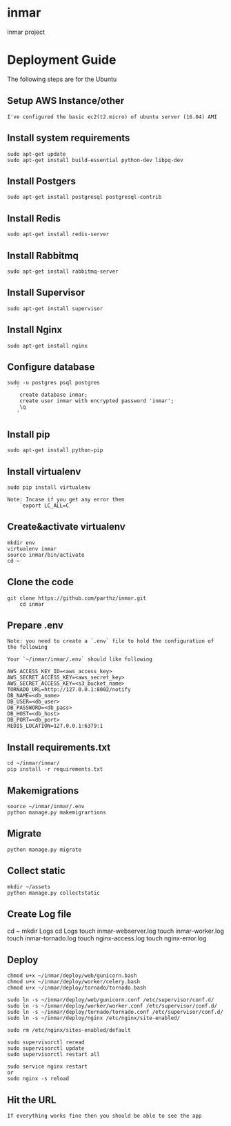 
# inmar
inmar project

# Deployment Guide

The following steps are for the Ubuntu 

## Setup AWS Instance/other

    I've configured the basic ec2(t2.micro) of ubuntu server (16.04) AMI

## Install system requirements
    sudo apt-get update
    sudo apt-get install build-essential python-dev libpq-dev
    
## Install Postgers
    sudo apt-get install postgresql postgresql-contrib

## Install Redis
    sudo apt-get install redis-server

## Install Rabbitmq
    sudo apt-get install rabbitmq-server

## Install Supervisor
    sudo apt-get install supervisor

## Install Nginx
    sudo apt-get install nginx

## Configure database
    sudo -u postgres psql postgres
       `
        create database inmar;
        create user inmar with encrypted password 'inmar';
        \q
       ' 
## Install pip
    sudo apt-get install python-pip

## Install virtualenv
    sudo pip install virtualenv
        
    Note: Incase if you get any error then
        `export LC_ALL=C`
    
## Create&activate virtualenv
    mkdir env
    virtualenv inmar
    source inmar/bin/activate
    cd ~

## Clone the code
    git clone https://github.com/parthz/inmar.git
        cd inmar

## Prepare .env
    Note: you need to create a `.env` file to hold the configuration of the following
    
    Your `~/inmar/inmar/.env` should like following

    AWS_ACCESS_KEY_ID=<aws_access_key>
    AWS_SECRET_ACCESS_KEY=<aws_secret_key>
    AWS_SECRET_ACCESS_KEY=<s3_bucket_name>
    TORNADO_URL=http://127.0.0.1:8002/notify
    DB_NAME=<db_name>
    DB_USER=<db_user>
    DB_PASSWORD=<db_pass>
    DB_HOST=<db_host>
    DB_PORT=<db_port>
    REDIS_LOCATION=127.0.0.1:6379:1

## Install requirements.txt
    cd ~/inmar/inmar/
    pip install -r requirements.txt

## Makemigrations
    source ~/inmar/inmar/.env
    python manage.py makemigrartions

## Migrate
    python manage.py migrate

## Collect static
    mkdir ~/assets
    python manage.py collectstatic

## Create Log file
   cd ~
   mkdir Logs
   cd Logs
   touch inmar-webserver.log
   touch inmar-worker.log
   touch inmar-tornado.log
   touch nginx-access.log
   touch nginx-error.log

## Deploy
    chmod u+x ~/inmar/deploy/web/gunicorn.bash
    chmod u+x ~/inmar/deploy/worker/celery.bash
    chmod u+x ~/inmar/deploy/tornado/tornado.bash
    
    sudo ln -s ~/inmar/deploy/web/gunicorn.conf /etc/supervisor/conf.d/
    sudo ln -s ~/inmar/deploy/worker/worker.conf /etc/supervisor/conf.d/
    sudo ln -s ~/inmar/deploy/tornado/tornado.conf /etc/supervisor/conf.d/
    sudo ln -s ~/inmar/deploy/nginx /etc/nginx/site-enabled/
    
    sudo rm /etc/nginx/sites-enabled/default

    sudo supervisorctl reread
    sudo supervisorctl update
    sudo supervisorctl restart all

    sudo service nginx restart
    or
    sudo nginx -s reload

## Hit the URL
    If everything works fine then you should be able to see the app
